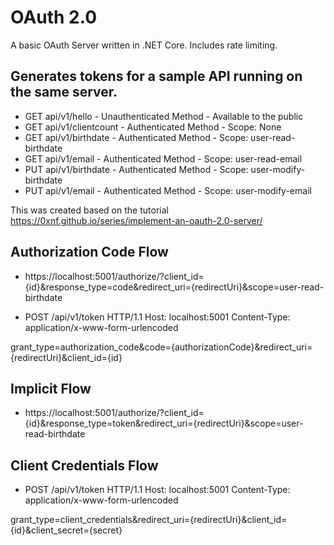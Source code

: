# OAuth 2.0

A basic OAuth Server written in .NET Core. Includes rate limiting.

## Generates tokens for a sample API running on the same server.
* GET api/v1/hello - Unauthenticated Method - Available to the public
* GET api/v1/clientcount - Authenticated Method - Scope: None
* GET api/v1/birthdate - Authenticated Method - Scope: user-read-birthdate
* GET api/v1/email - Authenticated Method - Scope: user-read-email
* PUT api/v1/birthdate - Authenticated Method - Scope: user-modify-birthdate
* PUT api/v1/email - Authenticated Method - Scope: user-modify-email

This was created based on the tutorial https://0xnf.github.io/series/implement-an-oauth-2.0-server/

## Authorization Code Flow
* https://localhost:5001/authorize/?client_id={id}&response_type=code&redirect_uri={redirectUri}&scope=user-read-birthdate

* POST /api/v1/token HTTP/1.1
Host: localhost:5001
Content-Type: application/x-www-form-urlencoded

grant_type=authorization_code&code={authorizationCode}&redirect_uri={redirectUri}&client_id={id}

## Implicit Flow 
* https://localhost:5001/authorize/?client_id={id}&response_type=token&redirect_uri={redirectUri}&scope=user-read-birthdate


## Client Credentials Flow
* POST /api/v1/token HTTP/1.1
Host: localhost:5001
Content-Type: application/x-www-form-urlencoded

grant_type=client_credentials&redirect_uri={redirectUri}&client_id={id}&client_secret={secret}

